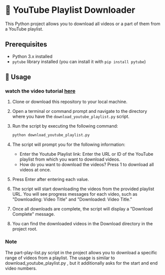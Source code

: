 # 🎥 YouTube Playlist Downloader

This Python project allows you to download all videos or a part of them from a YouTube playlist.

## Prerequisites

- Python 3.x installed
- `pytube` library installed (you can install it with `pip install pytube`)



## 🚀 Usage

### watch the video tutorial [here](https://www.loom.com/share/b6b562260e2344988c1e78477a9d30d5?sid=1b64d82a-9656-4907-afcd-37128e0b61b9)
1. Clone or download this repository to your local machine.

2. Open a terminal or command prompt and navigate to the directory where you have the `download_youtube_playlist.py` script.

3. Run the script by executing the following command:

   ```bash
   python download_youtube_playlist.py
   ```
 4. The script will prompt you for the following information:
      - Enter the Youtube Playlist link: Enter the URL or ID of the YouTube playlist from which you want to download videos.
      - How do you want to download the videos? Press 1 to download all videos at once.
   5. Press Enter after entering each value.
   6. The script will start downloading the videos from the provided playlist URL. You will see progress messages for each video, such as "Downloading: Video Title" and "Downloaded: Video Title."
   7. Once all downloads are complete, the script will display a "Download Complete" message.

   8. You can find the downloaded videos in the Download directory in the project root.


   ### Note
The part-play-list.py script in the project allows you to download a specific range of videos from a playlist. The usage is similar to download_youtube_playlist.py , but it additionally asks for the start and end video numbers.
